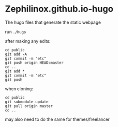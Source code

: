 # Zephilinox.github.io-hugo
The hugo files that generate the static webpage

run `./hugo`

after making any edits:
```
cd public
git add -A
git commit -m "etc"
git push origin HEAD:master
cd ..
git add *
git commit -m "etc"
git push
```
when cloning:
```
cd public
git submodule update
git pull origin master
cd ..
```
may also need to do the same for themes/freelancer





